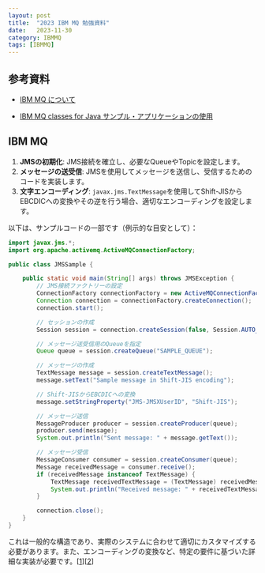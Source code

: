 ```yaml
---
layout: post
title:  "2023 IBM MQ 勉強資料"
date:   2023-11-30
category: IBMMQ
tags: [IBMMQ]
---
```


## 参考資料

- [IBM MQ について](https://www.ibm.com/docs/ja/ibm-mq/9.3?topic=mq-about)
  
- [IBM MQ classes for Java サンプル・アプリケーションの使用](https://www.ibm.com/docs/ja/ibm-mq/9.3?topic=java-using-mq-classes-sample-applications)



## IBM MQ



1. **JMSの初期化**: JMS接続を確立し、必要なQueueやTopicを設定します。
2. **メッセージの送受信**: JMSを使用してメッセージを送信し、受信するためのコードを実装します。
3. **文字エンコーディング**: `javax.jms.TextMessage`を使用してShift-JISからEBCDICへの変換やその逆を行う場合、適切なエンコーディングを設定します。

以下は、サンプルコードの一部です（例示的な目安として）：

```java
import javax.jms.*;
import org.apache.activemq.ActiveMQConnectionFactory;

public class JMSSample {

    public static void main(String[] args) throws JMSException {
        // JMS接続ファクトリーの設定
        ConnectionFactory connectionFactory = new ActiveMQConnectionFactory("tcp://localhost:61616");
        Connection connection = connectionFactory.createConnection();
        connection.start();

        // セッションの作成
        Session session = connection.createSession(false, Session.AUTO_ACKNOWLEDGE);

        // メッセージ送受信用のQueueを指定
        Queue queue = session.createQueue("SAMPLE_QUEUE");

        // メッセージの作成
        TextMessage message = session.createTextMessage();
        message.setText("Sample message in Shift-JIS encoding");

        // Shift-JISからEBCDICへの変換
        message.setStringProperty("JMS-JMSXUserID", "Shift-JIS");

        // メッセージ送信
        MessageProducer producer = session.createProducer(queue);
        producer.send(message);
        System.out.println("Sent message: " + message.getText());

        // メッセージ受信
        MessageConsumer consumer = session.createConsumer(queue);
        Message receivedMessage = consumer.receive();
        if (receivedMessage instanceof TextMessage) {
            TextMessage receivedTextMessage = (TextMessage) receivedMessage;
            System.out.println("Received message: " + receivedTextMessage.getText());
        }

        connection.close();
    }
}
```

これは一般的な構造であり、実際のシステムに合わせて適切にカスタマイズする必要があります。また、エンコーディングの変換など、特定の要件に基づいた詳細な実装が必要です。[[1](https://www.ibm.com/docs/en/ibm-mq/7.5?topic=conversion-jms-client-message-encoding)][[2](https://www.ibm.com/docs/ja/ibm-mq/8.0?topic=jms-character-string-conversions-in-mq-classes)]